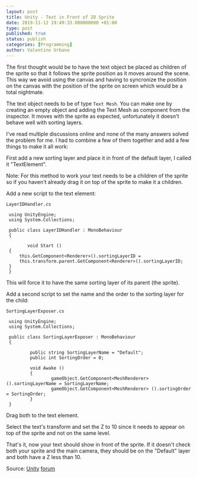 ```yaml
---
layout: post
title: Unity - Text in Front of 2D Sprite
date: 2019-11-12 19:49:33.000000000 +01:00
type: post
published: true
status: publish
categories: [Programming]
author: Valentino Urbano
---
```


The first thought would be to have the text object be placed as children of the sprite so that it follows the sprite position as it moves around the scene. This way we avoid using the canvas and having to syncronize the position on the canvas with the position of the sprite on screen which would be a total nightmate.

The text object needs to be of type `Text Mesh`. You can make one by creating an empty object and adding the Text Mesh as component from the inspector. It moves with the sprite as expected, unfortunately it doesn't behave well with sorting layers.

I've read multiple discussions online and none of the many answers solved the problem for me. I had to combine a few of them together and add a few things to make it all work:

First add a new sorting layer and place it in front of the default layer, I called it "TextElement".

Note: For this method to work your text needs to be a children of the sprite so if you haven't already drag it on top of the sprite to make it a children.

Add a new script to the text element:

`LayerIDHandler.cs`

```
 using UnityEngine;
 using System.Collections;

 public class LayerIDHandler : MonoBehaviour
 {

        void Start ()
 {
     this.GetComponent<Renderer>().sortingLayerID =
     this.transform.parent.GetComponent<Renderer>().sortingLayerID;
 }
 }
```

This will force it to have the same sorting layer of its parent (the sprite).

Add a second script to set the name and the order to the sorting layer for the child:

`SortingLayerExposer.cs`

```
 using UnityEngine;
 using System.Collections;

 public class SortingLayerExposer : MonoBehaviour
 {

         public string SortingLayerName = "Default";
         public int SortingOrder = 0;

         void Awake ()
         {
                 gameObject.GetComponent<MeshRenderer> ().sortingLayerName = SortingLayerName;
                 gameObject.GetComponent<MeshRenderer> ().sortingOrder = SortingOrder;
         }
 }
```

Drag both to the text element.

Select the text's transform and set the Z to 10 since it needs to appear on top of the sprite and not on the same level.

That's it, now your text should show in front of the sprite. If it doesn't check both your sprite and the main camera, they should be on the "Default" layer and both have a Z less than 10.


Source:
[Unity](https://forum.unity3d.com/threads/using-non-sprites-with-the-new-sorting-layers.211822/) [forum](http://answers.unity3d.com/questions/575342/how-to-draw-text-over-sprite.html)
